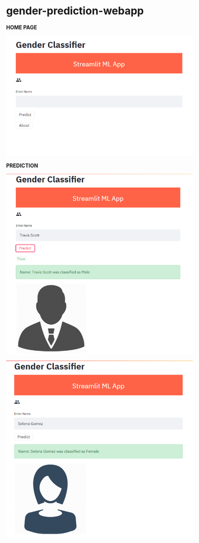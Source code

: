 # gender-prediction-webapp

**HOME PAGE**

![](images/home.PNG)


**PREDICTION**

![](images/male.PNG)

![](images/female.PNG)
